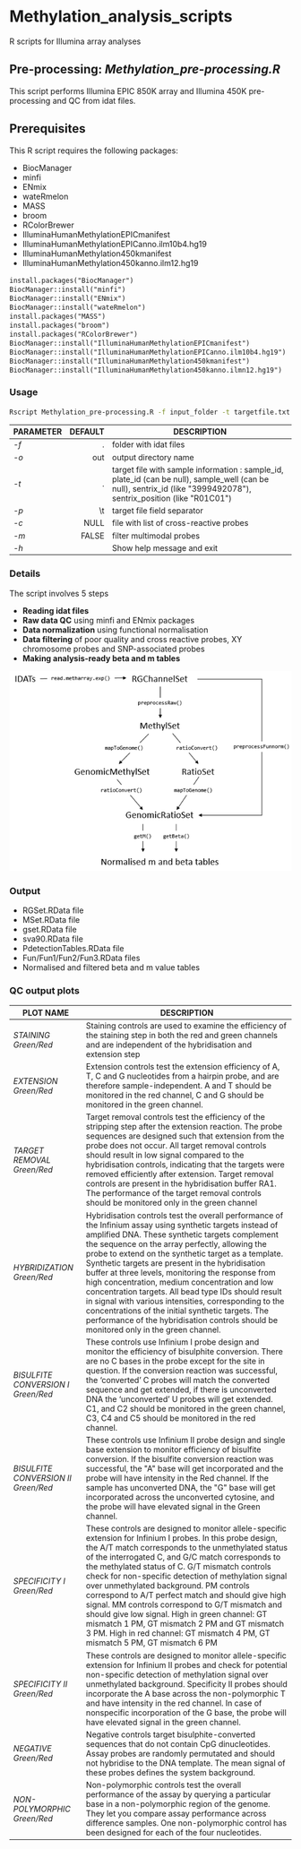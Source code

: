 # Methylation_analysis_scripts
R scripts for Illumina array analyses

## Pre-processing: *Methylation_pre-processing.R*

This script performs Illumina EPIC 850K array and Illumina 450K pre-processing and QC from idat files. 

## Prerequisites
This R script requires the following packages:
- BiocManager
- minfi
- ENmix
- wateRmelon
- MASS
- broom
- RColorBrewer
- IlluminaHumanMethylationEPICmanifest
- IlluminaHumanMethylationEPICanno.ilm10b4.hg19
- IlluminaHumanMethylation450kmanifest
- IlluminaHumanMethylation450kanno.ilm12.hg19

```
install.packages("BiocManager")
BiocManager::install("minfi")
BiocManager::install("ENmix")
BiocManager::install("wateRmelon")
install.packages("MASS")
install.packages("broom")
install.packages("RColorBrewer")
BiocManager::install("IlluminaHumanMethylationEPICmanifest")
BiocManager::install("IlluminaHumanMethylationEPICanno.ilm10b4.hg19")
BiocManager::install("IlluminaHumanMethylation450kmanifest")
BiocManager::install("IlluminaHumanMethylation450kanno.ilmn12.hg19")
```

### Usage
```bash
Rscript Methylation_pre-processing.R -f input_folder -t targetfile.txt [options]
```

| **PARAMETER** | **DEFAULT** | **DESCRIPTION** |
|-----------|--------------:|-------------| 
*-f* | . | folder with idat files |
*-o* | out | output directory name |
*-t* |  . | target file with sample information : sample_id, plate_id (can be null), sample_well (can be null), sentrix_id (like "3999492078"), sentrix_position (like "R01C01") |
*-p* |  \t | target file field separator |
*-c* | NULL | file with list of cross-reactive probes |
*-m* | FALSE | filter multimodal probes |
*-h*    |  | Show help message and exit|

### Details
The script involves 5 steps
- **Reading idat files**
- **Raw data QC** using minfi and ENmix packages
- **Data normalization** using functional normalisation 
- **Data filtering** of poor quality and cross reactive probes, XY chromosome probes and SNP-associated probes
- **Making analysis-ready beta and m tables** 

![DNAmethylationProcess](https://github.com/IARCbioinfo/Methylation_analysis_scripts/blob/master/DNAmethylationProcess.png)

### Output
- RGSet.RData file
- MSet.RData file
- gset.RData file
- sva90.RData file
- PdetectionTables.RData file
- Fun/Fun1/Fun2/Fun3.RData files
- Normalised and filtered beta and m value tables

### QC output plots
| **PLOT NAME** | **DESCRIPTION** |
|-----------|-------------| 
*STAINING Green/Red* | Staining controls are used to examine the efficiency of the staining step in both the red and green channels and are independent of the hybridisation and extension step |
*EXTENSION Green/Red* | Extension controls test the extension efficiency of A, T, C and G nucleotides from a hairpin probe, and are therefore sample-independent. A and T should be monitored in the red channel, C and G should be monitored in the green channel. |
*TARGET REMOVAL Green/Red* | Target removal controls test the efficiency of the stripping step after the extension reaction. The probe sequences are designed such that extension from the probe does not occur. All target removal controls should result in low signal compared to the hybridisation controls, indicating that the targets were removed efficiently after extension. Target removal controls are present in the hybridisation buffer RA1. The performance of the target removal controls should be monitored only in the green channel |
*HYBRIDIZATION Green/Red* | Hybridisation controls test the overall performance of the Infinium assay using synthetic targets instead of amplified DNA. These synthetic targets complement the sequence on the array perfectly, allowing the probe to extend on the synthetic target as a template. Synthetic targets are present in the hybridisation buffer at three levels, monitoring the response from high concentration, medium concentration and low concentration targets. All bead type IDs should result in signal with various intensities, corresponding to the concentrations of the initial synthetic targets. The performance of the hybridisation controls should be monitored only in the green channel.|
*BISULFITE CONVERSION I Green/Red* | These controls use Infinium I probe design and monitor the efficiency of bisulphite conversion. There are no C bases in the probe except for the site in question. If the conversion reaction was successful, the ‘converted’ C probes will match the converted sequence and get extended, if there is unconverted DNA the ‘unconverted’ U probes will get extended. C1, and C2 should be monitored in the green channel, C3, C4 and C5 should be monitored in the red channel. |
*BISULFITE CONVERSION II Green/Red* | These controls use Infinium II probe design and single base extension to monitor efficiency of bisulfite conversion. If the bisulfite conversion reaction was successful, the "A" base will get incorporated and the probe will have intensity in the Red channel. If the sample has unconverted DNA, the "G" base will get incorporated across the unconverted cytosine, and the probe will have elevated signal in the Green channel.|
*SPECIFICITY I Green/Red* | These controls are designed to monitor allele-specific extension for Infinium I probes. In this probe design, the A/T match corresponds to the unmethylated status of the interrogated C, and G/C match corresponds to the methylated status of C. G/T mismatch controls check for non-specific detection of methylation signal over unmethylated background. PM controls correspond to A/T perfect match and should give high signal. MM controls correspond to G/T mismatch and should give low signal. High in green channel: GT mismatch 1 PM, GT mismatch 2 PM and GT mismatch 3 PM. High in red channel: GT mismatch 4 PM, GT mismatch 5 PM, GT mismatch 6 PM |
*SPECIFICITY II Green/Red* | These controls are designed to monitor allele-specific extension for Infinium II probes and check for potential non-specific detection of methylation signal over unmethylated background. Specificity II probes should incorporate the A base across the non-polymorphic T and have intensity in the red channel. In case of nonspecific incorporation of the G base, the probe will have elevated signal in the green channel. |
*NEGATIVE Green/Red* | Negative controls target bisulphite-converted sequences that do not contain CpG dinucleotides. Assay probes are randomly permutated and should not hybridise to the DNA template. The mean signal of these probes defines the system background.|
*NON-POLYMORPHIC Green/Red* | Non-polymorphic controls test the overall performance of the assay by querying a particular base in a non-polymorphic region of the genome. They let you compare assay performance across difference samples. One non-polymorphic control has been designed for each of the four nucleotides. |










